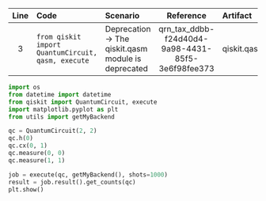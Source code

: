 | Line | Code | Scenario | Reference | Artifact | Refactoring |
| :--: | :--- | :------- | :--------: | :------- | :---------- |
| 3 | `from qiskit import QuantumCircuit, qasm, execute` | Deprecation -> The qiskit.qasm module is deprecated | qrn_tax_ddbb-f24d40d4-9a98-4431-85f5-3e6f98fee373 | qiskit.qasm | `from qiskit import QuantumCircuit, execute` |

```python
import os
from datetime import datetime
from qiskit import QuantumCircuit, execute
import matplotlib.pyplot as plt
from utils import getMyBackend

qc = QuantumCircuit(2, 2)
qc.h(0)
qc.cx(0, 1)
qc.measure(0, 0)
qc.measure(1, 1)

job = execute(qc, getMyBackend(), shots=1000)
result = job.result().get_counts(qc)
plt.show()
```
